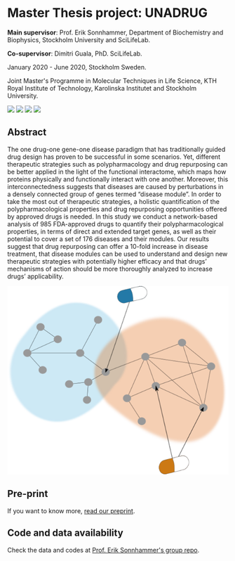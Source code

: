 # Master Thesis project: UNADRUG
**Main supervisor**: Prof. Erik Sonnhammer, Department of Biochemistry and Biophysics, Stockholm University and SciLifeLab.


**Co-supervisor**: Dimitri Guala, PhD. SciLifeLab.


January 2020 - June 2020, Stockholm Sweden.


Joint Master's Programme in Molecular Techniques in Life Science, KTH Royal Institute of Technology, Karolinska Institutet and Stockholm University.


![ ](/kth_logo.png) 
![](/ki_logo.png)
![](/su_logo.jpg)
![](/scilifelab_logo.png)


## Abstract


The one drug-one gene-one disease paradigm that has traditionally guided drug
design has proven to be successful in some scenarios. Yet, different therapeutic
strategies such as polypharmacology and drug repurposing can be better applied
in the light of the functional interactome, which maps how proteins physically
and functionally interact with one another. Moreover, this interconnectedness
suggests that diseases are caused by perturbations in a densely connected group
of genes termed “disease module”. In order to take the most out of therapeutic
strategies, a holistic quantification of the polypharmacological properties and
drug repurposing opportunities offered by approved drugs is needed. In this
study we conduct a network-based analysis of 985 FDA-approved drugs to quantify
their polypharmacological properties, in terms of direct and extended target
genes, as well as their potential to cover a set of 176 diseases and their
modules. Our results suggest that drug repurposing can offer a 10-fold increase
in disease treatment, that disease modules can be used to understand and design
new therapeutic strategies with potentially higher efficacy and that drugs’
mechanisms of action should be more thoroughly analyzed to increase drugs’
applicability.


![](/unadrug_repo_image.png)


## Pre-print
If you want to know more, [read our preprint](https://osf.io/4rvaz).


## Code and data availability
Check the data and codes at [Prof. Erik Sonnhammer's group repo](https://bitbucket.org/sonnhammergroup/unadrug/src).
